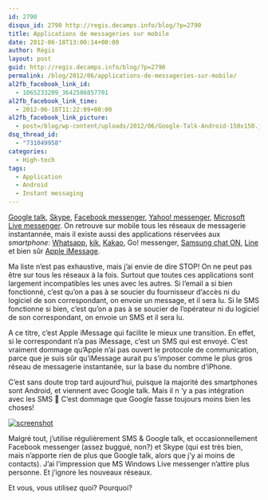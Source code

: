 ```yaml
---
id: 2790
disqus_id: 2790 http://regis.decamps.info/blog/?p=2790
title: Applications de messageries sur mobile
date: 2012-06-18T13:00:14+00:00
author: Régis
layout: post
guid: http://regis.decamps.info/blog/?p=2790
permalink: /blog/2012/06/applications-de-messageries-sur-mobile/
al2fb_facebook_link_id:
  - 1065233209_3642586857701
al2fb_facebook_link_time:
  - 2012-06-18T11:22:09+00:00
al2fb_facebook_link_picture:
  - post=/blog/wp-content/uploads/2012/06/Google-Talk-Android-150x150.jpg
dsq_thread_id:
  - "731049958"
categories:
  - High-tech
tags:
  - Application
  - Android
  - Instant messaging
---
```

[Google talk](http://www.google.com/talk/intl/fr/), [Skype](http://www.skype.com/), [Facebook messenger](http://www.facebook.com/apps/application.php?id=256002347743983 "Application mobile de Facebook"), [Yahoo! messenger](http://mobile.yahoo.com/messenger), [Microsoft Live messenger](https://play.google.com/store/apps/details?id=miyowa.android.microsoft.wlm "Android MS Windows Live Messenger"). On retrouve sur mobile tous les réseaux de messagerie instantannée, mais il existe aussi des applications réservées aux _smartphone_: [Whatsapp](http://www.whatsapp.com/), [kik](http://kik.com/), [Kakao](http://www.kakao.com/talk), Go! messenger, [Samsung chat ON](https://web.samsungchaton.com/ "Samsung ChatON"), [Line](http://line.naver.jp/en/) et bien sûr [Apple iMessage](http://www.apple.com/fr/ipodtouch/built-in-apps/messages.html).

Ma liste n’est pas exhaustive, mais j’ai envie de dire STOP! <!--more--> On ne peut pas être sur tous les réseaux à la fois. Surtout que toutes ces applications sont largement incompatibles les unes avec les autres. Si l&#8217;email a si bien fonctionné, c’est qu’on a pas à se soucier du fournisseur d’accès ni du logiciel de son correspondant, on envoie un message, et il sera lu. Si le SMS fonctionne si bien, c’est qu’on a pas à se soucier de l’opérateur ni du logiciel de son correspondant, on envoie un SMS et il sera lu.

A ce titre, c’est Apple iMessage qui facilite le mieux une transition. En effet, si le correspondant n’a pas iMessage, c’est un SMS qui est envoyé. C’est vraiment dommage qu’Apple n’ai pas ouvert le protocole de communication, parce que je suis sûr qu’iMessage aurait pu s’imposer comme le plus gros réseau de messagerie instantanée, sur la base du nombre d’iPhone.

C’est sans doute trop tard aujourd’hui, puisque la majorité des smartphones sont Android, et viennent avec Google talk. Mais il n &lsquo;y a pas intégration avec les SMS 🙁 C’est dommage que Google fasse toujours moins bien les choses!

[<img src="/blog/wp-content/uploads/2012/06/Google-Talk-Android-150x150.jpg" alt="screenshot" title="Google Talk for Android" width="150" height="150" class="alignleft size-thumbnail wp-image-2792" srcset="/blog/wp-content/uploads/2012/06/Google-Talk-Android-150x150.jpg 150w, /blog/wp-content/uploads/2012/06/Google-Talk-Android-100x100.jpg 100w" sizes="(max-width: 150px) 100vw, 150px" />](/blog/wp-content/uploads/2012/06/Google-Talk-Android.jpg)

Malgré tout, j’utilise régulièrement SMS & Google talk, et occasionnellement Facebook messenger (assez buggué, non?) et Skype (qui est très bien, mais n’apporte rien de plus que Google talk, alors que j’y ai moins de contacts). J’ai l’impression que MS Windows Live messenger n’attire plus personne. Et j’ignore les nouveaux réseaux.

Et vous, vous utilisez quoi? Pourquoi?
